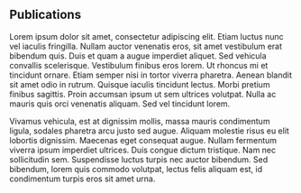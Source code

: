 <!-- ---
DO NOT CHANGE
bibliography: [../../ref/ref.bib]
--- -->

## Publications

Lorem ipsum dolor sit amet, consectetur adipiscing elit. Etiam luctus nunc vel iaculis fringilla. Nullam auctor
venenatis eros, sit amet vestibulum erat bibendum quis. Duis et quam a augue imperdiet aliquet. Sed vehicula convallis
scelerisque. Vestibulum finibus eros lorem. Ut rhoncus mi et tincidunt ornare. Etiam semper nisi in tortor viverra
pharetra. Aenean blandit sit amet odio in rutrum. Quisque iaculis tincidunt lectus. Morbi pretium finibus sagittis.
Proin accumsan ipsum ut sem ultrices volutpat. Nulla ac mauris quis orci venenatis aliquam. Sed vel tincidunt lorem.

Vivamus vehicula, est at dignissim mollis, massa mauris condimentum ligula, sodales pharetra arcu justo sed augue.
Aliquam molestie risus eu elit lobortis dignissim. Maecenas eget consequat augue. Nullam fermentum viverra ipsum
imperdiet ultrices. Duis congue dictum tristique. Nam nec sollicitudin sem. Suspendisse luctus turpis nec auctor
bibendum. Sed bibendum, lorem quis commodo volutpat, lectus felis aliquam est, id condimentum turpis eros sit amet urna.

